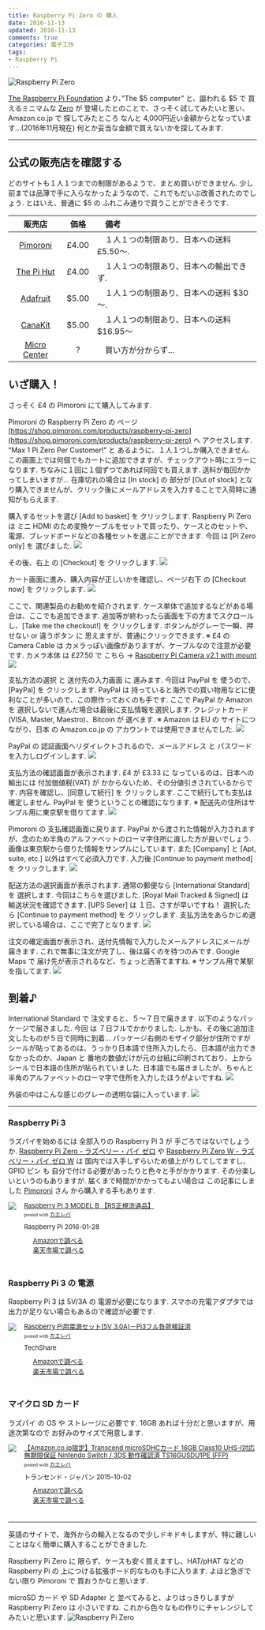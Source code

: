 ```yaml
---
title: Raspberry Pi Zero の 購入
date: 2016-11-13
updated: 2016-11-13
comments: true
categories: 電子工作
tags:
- Raspberry Pi
---
```


![](/assets/raspi/zero-v1.3.jpg "Raspberry Pi Zero")

[The Raspberry Pi Foundation](https://www.raspberrypi.org/) より、”The $5 computer” と、謳われる $5 で 買えるミニマムな [Zero](https://www.raspberrypi.org/products/pi-zero) が 登場したとのことで、さっそく試してみたいと思い、Amazon.co.jp で 探してみたところ なんと 4,000円近い金額からとなっています…(2016年11月現在)
何とか妥当な金額で買えないかを探してみます.
- - - -


## 公式の販売店を確認する
どのサイトも１人１つまでの制限があるようで、まとめ買いができません. 少し前までは品薄で手に入らなかったようなので、これでもだいぶ改善されたのでしょう. とはいえ、普通に $5 の ふれこみ通りで買うことができそうです.

| 販売店 | 価格 | 　備考 |
|:------:|:----:|:-----|
| [Pimoroni](https://shop.pimoroni.com/products/raspberry-pi-zero) | £4.00 | 　１人１つの制限あり、日本への送料 £5.50～. |
| [The Pi Hut](http://thepihut.com/products/raspberry-pi-zero) | £4.00 | 　１人１つの制限あり、日本への輸出できず. |
| [Adafruit](https://www.adafruit.com/products/2885) | $5.00 | 　１人１つの制限あり、日本への送料 $30～. |
| [CanaKit](http://www.canakit.com/raspberry-pi-zero.html) | $5.00 | 　１人１つの制限あり、日本への送料 $16.95～ |
| [Micro Center](http://www.microcenter.com/product/457746/Zero_Development_Board) | ? | 　買い方が分からず... |


## いざ購入！
さっそく £4 の Pimoroni にて購入してみます.

Pimoroni の Raspberry Pi Zero の ページ [https://shop.pimoroni.com/products/raspberry-pi-zero](https://shop.pimoroni.com/products/raspberry-pi-zero) へ アクセスします.
“Max 1 Pi Zero Per Customer!” と あるように、１人１つしか購入できません. この画面上では何個でもカートに追加できますが、チェックアウト時にエラーになります. ちなみに１回に１個ずつであれば何回でも買えます. 送料が毎回かかってしまいますが…
在庫切れの場合は [In stock] の 部分が [Out of stock] となり購入できませんが、クリック後にメールアドレスを入力することで入荷時に通知がもらえます.

購入するセットを選び [Add to basket] を クリックします.
Raspberry Pi Zero は ミニ HDMI のため変換ケーブルをセットで買ったり、ケースとのセットや、電源、ブレッドボードなどの各種セットを選ぶことができます. 今回 は [Pi Zero only] を 選びました.
![](/assets/raspi/pimoroni/01.png)

その後、右上 の [Checkout] を クリックします.
![](/assets/raspi/pimoroni/02.png)

カート画面に進み、購入内容が正しいかを確認し、ページ右下 の [Checkout now] を クリックします.
![](/assets/raspi/pimoroni/03.png)

ここで、関連製品のお勧めを紹介されます. ケース単体で追加するなどがある場合は、ここでも追加できます.
追加等が終わったら画面を下の方までスクロールし、[Take me the checkout!] を クリックします. ボタンんがグレーで一瞬、押せない or 違うボタン に 思えますが、普通にクリックできます.
※ £4 の Camera Cable は カメラっぽい画像がありますが、ケーブルなので注意が必要です. カメラ本体 は £27.50 で こちら → [Raspberry Pi Camera v2.1 with mount](https://shop.pimoroni.com/products/raspberry-pi-camera-module-v2-1-with-mount)
![](/assets/raspi/pimoroni/04.png)

支払方法の選択 と 送付先の入力画面 に 進みます.
今回は PayPal を 使うので、[PayPal] を クリックします.
PayPal は 持っていると海外での買い物用などに便利なことが多いので、この際作っておくのも手です. ここで PayPal か Amazon を 選択しないで進んだ場合は最後に支払情報を選択します. クレジットカード(VISA, Master, Maestro)、Bitcoin が 選べます.
※ Amazon は EU の サイトにつながり、日本 の Amazon.co.jp の アカウントでは使用できませんでした.
![](/assets/raspi/pimoroni/05.png)

PayPal の 認証画面へリダイレクトされるので、メールアドレス と パスワードを入力しログインします.
![](/assets/raspi/pimoroni/06.png)

支払方法の確認画面が表示されます.
£4 が £3.33 に なっているのは、日本への輸出には 付加価値税(VAT) が かからないため、その分値引きされているからです.
内容を確認し、[同意して続行] を クリックします. ここで続行しても支払は確定しません. PayPal を 使うということの確認になります.
※ 配送先の住所はサンプル用に東京駅を借りてます.
![](/assets/raspi/pimoroni/07.png)

Pimoroni の 支払確認画面に戻ります.
PayPal から渡された情報が入力されますが、念のため半角のアルファベットのローマ字住所に直した方が良いでしょう. 画像は東京駅から借りた情報をサンプルにしています. また [Company] と [Apt, suite, etc.] 以外はすべて必須入力です.
入力後 [Continue to payment method] を クリックします.
![](/assets/raspi/pimoroni/08.png)

配送方法の選択画面が表示されます.
通常の郵便なら [International Standard] を 選択します. 今回はこちらを選びました.
[Royal Mail Tracked & Signed] は 輸送状況を確認できます.
[UPS Sever] は １日、さすが早いですね！
選択したら [Continue to payment method] を クリックします. 支払方法をあらかじめ選択している場合は、ここで完了となります.
![](/assets/raspi/pimoroni/09.png)

注文の確定画面が表示され、送付先情報で入力したメールアドレスにメールが届きます. これで無事に注文が完了し、後は届くのを待つのみです.
Google Maps で 届け先が表示されるなど、ちょっと洒落てますね.
※ サンプル用で某駅を指してます.
![](/assets/raspi/pimoroni/10.png)


## 到着♪
International Standard で 注文すると、５～７日で届きます. 以下のようなパッケージで届きました.
今回 は ７日フルでかかりました. しかも、その後に追加注文したものが５日で同時に到着…
パッケージ右側のモザイク部分が住所ですがシールが貼ってあるのは、うっかり日本語で住所入力したら、日本語が出力できなかったのか、Japan と 番地の数値だけが元の台紙に印刷されており、上からシールで日本語の住所が貼られていました. 日本語でも届きましたが、ちゃんと半角のアルファベットのローマ字で住所を入力したほうがよいですね.
![](/assets/raspi/pimoroni/11.jpg)

外装の中はこんな感じのグレーの透明な袋に入っています.
![](/assets/raspi/pimoroni/12.jpg)



- - - -
### Raspberry Pi 3
ラズパイを始めるには 全部入りの Raspberry Pi 3 が 手ごろではないでしょうか. <a href="//af.moshimo.com/af/c/click?a_id=860699&p_id=170&pc_id=185&pl_id=4062&s_v=b5Rz2P0601xu&url=http%3A%2F%2Fwww.amazon.co.jp%2Fexec%2Fobidos%2FASIN%2FB018K9NNJW%2Fref%3Dnosim" target="_blank" >Raspberry Pi Zero - ラズベリー・パイ ゼロ</a> や <a href="//af.moshimo.com/af/c/click?a_id=860699&p_id=170&pc_id=185&pl_id=4062&s_v=b5Rz2P0601xu&url=http%3A%2F%2Fwww.amazon.co.jp%2Fexec%2Fobidos%2FASIN%2FB01GFAIKMI%2Fref%3Dnosim" target="_blank" >Raspberry Pi Zero W - ラズベリー・パイ ゼロ W</a> は 国内では入手しずらいため値上がりしてしてますし、GPIO ピン も 自分で付ける必要があったりと色々と手がかかります. その分楽しいというのもありますが.
届くまで時間がかかってもよい場合は この記事にしました [Pimoroni](https://pimoroni.com/) さん から購入する手もあります.
<div class="kaerebalink-box" style="text-align:left;padding-bottom:20px;font-size:small;/zoom: 1;overflow: hidden;"><div class="kaerebalink-image" style="float:left;margin:0 15px 10px 0;"><a href="//af.moshimo.com/af/c/click?a_id=860699&p_id=170&pc_id=185&pl_id=4062&s_v=b5Rz2P0601xu&url=http%3A%2F%2Fwww.amazon.co.jp%2Fexec%2Fobidos%2FASIN%2FB01CFHHYF4%2Fref%3Dnosim" target="_blank" ><img src="https://images-fe.ssl-images-amazon.com/images/I/41zcKgUQXtL._SL160_.jpg" style="border: none;" /></a><img src="//i.moshimo.com/af/i/impression?a_id=860699&p_id=170&pc_id=185&pl_id=4062" width="1" height="1" style="border:none;"></div><div class="kaerebalink-info" style="line-height:120%;/zoom: 1;overflow: hidden;"><div class="kaerebalink-name" style="margin-bottom:10px;line-height:120%"><a href="//af.moshimo.com/af/c/click?a_id=860699&p_id=170&pc_id=185&pl_id=4062&s_v=b5Rz2P0601xu&url=http%3A%2F%2Fwww.amazon.co.jp%2Fexec%2Fobidos%2FASIN%2FB01CFHHYF4%2Fref%3Dnosim" target="_blank" >Raspberry Pi 3 MODEL B 【RS正規流通品】</a><img src="//i.moshimo.com/af/i/impression?a_id=860699&p_id=170&pc_id=185&pl_id=4062" width="1" height="1" style="border:none;"><div class="kaerebalink-powered-date" style="font-size:8pt;margin-top:5px;font-family:verdana;line-height:120%">posted with <a href="http://kaereba.com" rel="nofollow" target="_blank">カエレバ</a></div></div><div class="kaerebalink-detail" style="margin-bottom:5px;"> Raspberry Pi 2016-01-28    </div><div class="kaerebalink-link1" style="margin-top:10px;"><div class="shoplinkamazon" style="margin-right:5px;background: url('//img.yomereba.com/kl.gif') 0 0 no-repeat;padding: 2px 0 2px 18px;white-space: nowrap;"><a href="//af.moshimo.com/af/c/click?a_id=860699&p_id=170&pc_id=185&pl_id=4062&s_v=b5Rz2P0601xu&url=http%3A%2F%2Fwww.amazon.co.jp%2Fgp%2Fsearch%3Fkeywords%3DRaspberry%2520Pi%25203%26__mk_ja_JP%3D%25E3%2582%25AB%25E3%2582%25BF%25E3%2582%25AB%25E3%2583%258A" target="_blank" >Amazonで調べる</a><img src="//i.moshimo.com/af/i/impression?a_id=860699&p_id=170&pc_id=185&pl_id=4062" width="1" height="1" style="border:none;"></div><div class="shoplinkrakuten" style="margin-right:5px;background: url('//img.yomereba.com/kl.gif') 0 -50px no-repeat;padding: 2px 0 2px 18px;white-space: nowrap;"><a href="//af.moshimo.com/af/c/click?a_id=862013&p_id=54&pc_id=54&pl_id=616&s_v=b5Rz2P0601xu&url=http%3A%2F%2Fsearch.rakuten.co.jp%2Fsearch%2Fmall%2FRaspberry%2520Pi%25203%2F-%2Ff.1-p.1-s.1-sf.0-st.A-v.2%3Fx%3D0" target="_blank" >楽天市場で調べる</a><img src="//i.moshimo.com/af/i/impression?a_id=862013&p_id=54&pc_id=54&pl_id=616" width="1" height="1" style="border:none;"></div></div></div><div class="booklink-footer" style="clear: left"></div></div>

### Raspberry Pi 3 の 電源
Raspberry Pi 3 は 5V/3A の 電源が必要になります. スマホの充電アダプタでは出力が足りない場合もあるので確認が必要です.
<div class="kaerebalink-box" style="text-align:left;padding-bottom:20px;font-size:small;/zoom: 1;overflow: hidden;"><div class="kaerebalink-image" style="float:left;margin:0 15px 10px 0;"><a href="//af.moshimo.com/af/c/click?a_id=860699&p_id=170&pc_id=185&pl_id=4062&s_v=b5Rz2P0601xu&url=http%3A%2F%2Fwww.amazon.co.jp%2Fexec%2Fobidos%2FASIN%2FB01N8ZIJL8%2Fref%3Dnosim" target="_blank" ><img src="https://images-fe.ssl-images-amazon.com/images/I/41p5wekKaIL._SL160_.jpg" style="border: none;" /></a><img src="//i.moshimo.com/af/i/impression?a_id=860699&p_id=170&pc_id=185&pl_id=4062" width="1" height="1" style="border:none;"></div><div class="kaerebalink-info" style="line-height:120%;/zoom: 1;overflow: hidden;"><div class="kaerebalink-name" style="margin-bottom:10px;line-height:120%"><a href="//af.moshimo.com/af/c/click?a_id=860699&p_id=170&pc_id=185&pl_id=4062&s_v=b5Rz2P0601xu&url=http%3A%2F%2Fwww.amazon.co.jp%2Fexec%2Fobidos%2FASIN%2FB01N8ZIJL8%2Fref%3Dnosim" target="_blank" >Raspberry Pi用電源セット(5V 3.0A)－Pi3フル負荷検証済</a><img src="//i.moshimo.com/af/i/impression?a_id=860699&p_id=170&pc_id=185&pl_id=4062" width="1" height="1" style="border:none;"><div class="kaerebalink-powered-date" style="font-size:8pt;margin-top:5px;font-family:verdana;line-height:120%">posted with <a href="http://kaereba.com" rel="nofollow" target="_blank">カエレバ</a></div></div><div class="kaerebalink-detail" style="margin-bottom:5px;"> TechShare     </div><div class="kaerebalink-link1" style="margin-top:10px;"><div class="shoplinkamazon" style="margin-right:5px;background: url('//img.yomereba.com/kl.gif') 0 0 no-repeat;padding: 2px 0 2px 18px;white-space: nowrap;"><a href="//af.moshimo.com/af/c/click?a_id=860699&p_id=170&pc_id=185&pl_id=4062&s_v=b5Rz2P0601xu&url=http%3A%2F%2Fwww.amazon.co.jp%2Fgp%2Fsearch%3Fkeywords%3DRaspberry%2520Pi%25203%2520%25E9%259B%25BB%25E6%25BA%2590%25203A%26__mk_ja_JP%3D%25E3%2582%25AB%25E3%2582%25BF%25E3%2582%25AB%25E3%2583%258A" target="_blank" >Amazonで調べる</a><img src="//i.moshimo.com/af/i/impression?a_id=860699&p_id=170&pc_id=185&pl_id=4062" width="1" height="1" style="border:none;"></div><div class="shoplinkrakuten" style="margin-right:5px;background: url('//img.yomereba.com/kl.gif') 0 -50px no-repeat;padding: 2px 0 2px 18px;white-space: nowrap;"><a href="//af.moshimo.com/af/c/click?a_id=862013&p_id=54&pc_id=54&pl_id=616&s_v=b5Rz2P0601xu&url=http%3A%2F%2Fsearch.rakuten.co.jp%2Fsearch%2Fmall%2FRaspberry%2520Pi%25203%2520%25E9%259B%25BB%25E6%25BA%2590%25203A%2F-%2Ff.1-p.1-s.1-sf.0-st.A-v.2%3Fx%3D0" target="_blank" >楽天市場で調べる</a><img src="//i.moshimo.com/af/i/impression?a_id=862013&p_id=54&pc_id=54&pl_id=616" width="1" height="1" style="border:none;"></div></div></div><div class="booklink-footer" style="clear: left"></div></div>

### マイクロ SD カード
ラズパイ の OS や ストレージに必要です. 16GB あれば十分だと思いますが、用途次第なので お好みのサイズで用意します.
<div class="kaerebalink-box" style="text-align:left;padding-bottom:20px;font-size:small;/zoom: 1;overflow: hidden;"><div class="kaerebalink-image" style="float:left;margin:0 15px 10px 0;"><a href="//af.moshimo.com/af/c/click?a_id=860699&p_id=170&pc_id=185&pl_id=4062&s_v=b5Rz2P0601xu&url=http%3A%2F%2Fwww.amazon.co.jp%2Fexec%2Fobidos%2FASIN%2FB015J44QS8%2Fref%3Dnosim" target="_blank" ><img src="https://images-fe.ssl-images-amazon.com/images/I/51JBMptiJgL._SL160_.jpg" style="border: none;" /></a><img src="//i.moshimo.com/af/i/impression?a_id=860699&p_id=170&pc_id=185&pl_id=4062" width="1" height="1" style="border:none;"></div><div class="kaerebalink-info" style="line-height:120%;/zoom: 1;overflow: hidden;"><div class="kaerebalink-name" style="margin-bottom:10px;line-height:120%"><a href="//af.moshimo.com/af/c/click?a_id=860699&p_id=170&pc_id=185&pl_id=4062&s_v=b5Rz2P0601xu&url=http%3A%2F%2Fwww.amazon.co.jp%2Fexec%2Fobidos%2FASIN%2FB015J44QS8%2Fref%3Dnosim" target="_blank" >【Amazon.co.jp限定】Transcend microSDHCカード 16GB Class10 UHS-I対応 無期限保証 Nintendo Switch / 3DS 動作確認済 TS16GUSDU1PE (FFP)</a><img src="//i.moshimo.com/af/i/impression?a_id=860699&p_id=170&pc_id=185&pl_id=4062" width="1" height="1" style="border:none;"><div class="kaerebalink-powered-date" style="font-size:8pt;margin-top:5px;font-family:verdana;line-height:120%">posted with <a href="http://kaereba.com" rel="nofollow" target="_blank">カエレバ</a></div></div><div class="kaerebalink-detail" style="margin-bottom:5px;"> トランセンド・ジャパン 2015-10-02    </div><div class="kaerebalink-link1" style="margin-top:10px;"><div class="shoplinkamazon" style="margin-right:5px;background: url('//img.yomereba.com/kl.gif') 0 0 no-repeat;padding: 2px 0 2px 18px;white-space: nowrap;"><a href="//af.moshimo.com/af/c/click?a_id=860699&p_id=170&pc_id=185&pl_id=4062&s_v=b5Rz2P0601xu&url=http%3A%2F%2Fwww.amazon.co.jp%2Fgp%2Fsearch%3Fkeywords%3DTranscend%2520microSDHC%25E3%2582%25AB%25E3%2583%25BC%25E3%2583%2589%26__mk_ja_JP%3D%25E3%2582%25AB%25E3%2582%25BF%25E3%2582%25AB%25E3%2583%258A" target="_blank" >Amazonで調べる</a><img src="//i.moshimo.com/af/i/impression?a_id=860699&p_id=170&pc_id=185&pl_id=4062" width="1" height="1" style="border:none;"></div><div class="shoplinkrakuten" style="margin-right:5px;background: url('//img.yomereba.com/kl.gif') 0 -50px no-repeat;padding: 2px 0 2px 18px;white-space: nowrap;"><a href="//af.moshimo.com/af/c/click?a_id=862013&p_id=54&pc_id=54&pl_id=616&s_v=b5Rz2P0601xu&url=http%3A%2F%2Fsearch.rakuten.co.jp%2Fsearch%2Fmall%2FTranscend%2520microSDHC%25E3%2582%25AB%25E3%2583%25BC%25E3%2583%2589%2F-%2Ff.1-p.1-s.1-sf.0-st.A-v.2%3Fx%3D0" target="_blank" >楽天市場で調べる</a><img src="//i.moshimo.com/af/i/impression?a_id=862013&p_id=54&pc_id=54&pl_id=616" width="1" height="1" style="border:none;"></div></div></div><div class="booklink-footer" style="clear: left"></div></div>



- - - -
英語のサイトで、海外からの輸入となるので少しドキドキしますが、特に難しいことはなく簡単に購入することができました.

Raspberry Pi Zero に 限らず、ケースも安く買えますし、HAT/pHAT などの Raspberry Pi の 上につける拡張ボード的なものも手に入ります. よほど急ぎでない限り Pimoroni で 買おうかなと思います.

microSD カード や SD Adapter と 並べてみると、よりはっきりしますが Raspberry Pi Zero は 小さいですね. これから色々なもの作りにチャレンジしてみたいと思います.
![](/assets/raspi/zero-v1.3.jpg "Raspberry Pi Zero")
